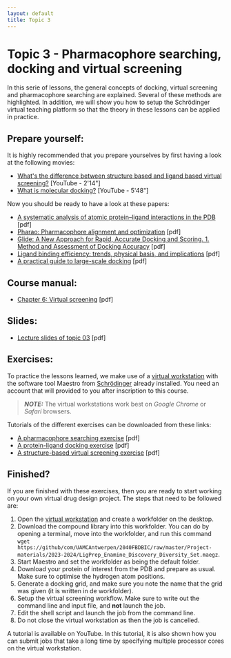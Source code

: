 ```yaml
---
layout: default
title: Topic 3
---
```


# Topic 3 - Pharmacophore searching, docking and virtual screening

In this serie of lessons, the general concepts of docking, virtual screening and pharmacophore searching are explained. Several of these methods are highlighted. In addition, we will show you how to setup the Schrödinger virtual teaching platform so that the theory in these lessons can be applied in practice.


## Prepare yourself:

It is highly recommended that you prepare yourselves by first having a look at the following movies:

- <a href="https://www.youtube.com/watch?v=fMbVB_huh28" target="_blank">What's the difference between structure based and ligand based virtual screening?</a> [YouTube - 2'14"]
- <a href="https://www.youtube.com/watch?v=EI7ojGoLLUk" target="_blank">What is molecular docking?</a> [YouTube - 5'48"]

Now you should be ready to have a look at these papers:

- <a href="Topic_03/MedChemComm_2017_8_1970.pdf" download>A systematic analysis of atomic protein–ligand interactions in the PDB</a> [pdf]
- <a href="Topic_03/Pharao.pdf" download>Pharao: Pharmacophore alignment and optimization</a> [pdf]
- <a href="Topic_03/Glide.pdf" download>Glide: A New Approach for Rapid, Accurate Docking and Scoring. 1. Method and Assessment of Docking Accuracy</a> [pdf]
- <a href="Topic_03/JMedChem_2008_51_2432.pdf" download>Ligand binding efficiency: trends, physical basis, and implications</a> [pdf]
- <a href="Topic_03/Guide_To_Docking.pdf" download>A practical guide to large-scale docking</a> [pdf]


## Course manual:

- <a href="Topic_03/6-Virtual_screening.pdf" download>Chapter 6: Virtual screening</a> [pdf]


## Slides:

- <a href="Topic_03/Slides_03.pdf" download>Lecture slides of topic 03</a> [pdf]


## Exercises:

To practice the lessons learned, we make use of a <a href="https://teach2023-soc-eu-west2.gcp.tsg.schrodinger.com/workstation/#/" target="_blank">virtual workstation</a> with the software tool Maestro from <a href="https://www.schrodinger.com" target="_blank">Schrödinger</a> already installed. You need an account that will provided to you after inscription to this course.

> **_NOTE:_**  The virtual workstations work best on *Google Chrome* or *Safari* browsers.


Tutorials of the different exercises can be downloaded from these links:

- <a href="Topic_03/Pharmacophore_Searching.pdf" download>A pharmacophore searching exercise</a> [pdf]
- <a href="Topic_03/gb-docking-ls.pdf" download>A protein-ligand docking exercise</a> [pdf]
- <a href="Topic_03/bc-sbvs-ls.pdf" download>A structure-based virtual screening exercise</a> [pdf]


## Finished?

If you are finished with these exercises, then you are ready to start working on your own virtual drug design project. The steps that need to be followed are:

1. Open the <a href="https://teach2023-soc-eu-west2.gcp.tsg.schrodinger.com/workstation/#/" target="_blank">virtual workstation</a> and create a workfolder on the desktop.
2. Download the compound library into this workfolder. You can do by opening a terminal, move into the workfolder, and run this command `wget https://github/com/UAMCAntwerpen/2040FBDBIC/raw/master/Project-materials/2023-2024/LigPrep_Enamine_Discovery_Diversity_Set.maegz`.
3. Start Maestro and set the workfolder as being the default folder.
4. Download your protein of interest from the PDB and prepare as usual. Make sure to optimise the hydrogen atom positions.
5. Generate a docking grid, and make sure you note the name that the grid was given (it is written in de workfolder).
6. Setup the virtual screening workflow. Make sure to write out the command line and input file, and **not** launch the job.
7. Edit the shell script and launch the job from the command line.
8. Do not close the virtual workstation as then the job is cancelled.

A tutorial is available on <a hreft="https://youtu.be/bX4-nFmLkjM?si=tFrrmJxgkvNSgjhv" target="_blank">YouTube</a>. In this tutorial, it is also shown how you can submit jobs that take a long time by specifying multiple processor cores on the virtual workstation.
